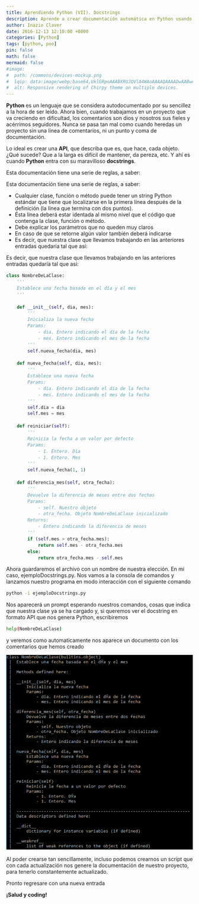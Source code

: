 ```yaml
---
title: Aprendiendo Python (VII). Docstrings
description: Aprende a crear documentación automática en Python usando docstrings. Tutorial completo sobre cómo documentar clases, funciones y métodos con ejemplos prácticos y generación de API documentation.
author: Inazio Claver
date: 2016-12-13 12:10:00 +0800
categories: [Python]
tags: [python, poo]
pin: false
math: false
mermaid: false
#image:
#  path: /commons/devices-mockup.png
#  lqip: data:image/webp;base64,UklGRpoAAABXRUJQVlA4WAoAAAAQAAAADwAABwAAQUxQSDIAAAARL0AmbZurmr57yyIiqE8oiG0bejIYEQTgqiDA9vqnsUSI6H+oAERp2HZ65qP/VIAWAFZQOCBCAAAA8AEAnQEqEAAIAAVAfCWkAALp8sF8rgRgAP7o9FDvMCkMde9PK7euH5M1m6VWoDXf2FkP3BqV0ZYbO6NA/VFIAAAA
#  alt: Responsive rendering of Chirpy theme on multiple devices.
---
```


**Python** es un lenguaje que se considera autodocumentado por su sencillez a la hora de ser leído. Ahora bien, cuando trabajamos en un proyecto que va creciendo en dificultad, los comentarios son dios y nosotros sus fieles y acérrimos seguidores. Nunca se pasa tan mal como cuando heredas un proyecto sin una línea de comentarios, ni un punto y coma de documentación.

Lo ideal es crear una **API**, que describa que es, que hace, cada objeto. ¿Qué sucede? Que a la larga es difícil de mantener, da pereza, etc.
Y ahí es cuando **Python** entra con su maravilloso **docstrings**.

Esta documentación tiene una serie de reglas, a saber:

Esta documentación tiene una serie de reglas, a saber:
- Cualquier clase, función o método puede tener un string Python estándar que tiene que localizarse en la primera línea después de la definición (la línea que termina con dos puntos).
- Ésta línea deberá estar identada al mismo nivel que el código que contenga la clase, función o método.
- Debe explicar los parámetros que no queden muy claros
- En caso de que se retorne algún valor también deberá indicarse
- Es decir, que nuestra clase que llevamos trabajando en las anteriores entradas quedaría tal que así:

Es decir, que nuestra clase que llevamos trabajando en las anteriores entradas quedaría tal que así:

```python
class NombreDeLaClase:
    '''
    Establece una fecha basada en el día y el mes
    '''
    
    def __init__(self, dia, mes):
        '''
        Inicializa la nueva fecha
        Params:
            - dia. Entero indicando el día de la fecha
            - mes. Entero indicando el mes de la fecha
        '''
        self.nueva_fecha(dia, mes)
        
    def nueva_fecha(self, dia, mes):
        '''
        Establece una nueva fecha
        Params:
            - dia. Entero indicando el día de la fecha
            - mes. Entero indicando el mes de la fecha
        '''
        self.dia = dia
        self.mes = mes
        
    def reiniciar(self):
        '''
        Reinicia la fecha a un valor por defecto
        Params:
            - 1. Entero. Día
            - 1. Entero. Mes
        '''
        self.nueva_fecha(1, 1)
        
    def diferencia_mes(self, otra_fecha):
        '''
        Devuelve la diferencia de meses entre dos fechas
        Params:
            - self. Nuestro objeto
            - otra_fecha. Objeto NombreDeLaClase inicializado
        Returns:
            - Entero indicando la diferencia de meses
        '''
        if (self.mes > otra_fecha.mes):
            return self.mes - otra_fecha.mes
        else:
            return otra_fecha.mes - self.mes
```

Ahora guardaremos el archivo con un nombre de nuestra elección. En mi caso, ejemploDocstrings.py.
Nos vamos a la consola de comandos y lanzamos nuestro programa en modo interacción con el siguiente comando

```bash
python -i ejemploDocstrings.py
```

Nos aparecerá un prompt esperando nuestros comandos, cosas que indica que nuestra clase ya se ha cargado y, si queremos ver el docstring en formato API que nos genera Python, escribiremos

```bash
help(NombreDeLaClase)
```

y veremos como automaticamente nos aparece un documento con los comentarios que hemos creado

![docstring en python 3](/img/posts/20161213_1.png)

Al poder crearse tan sencillamente, incluso podemos crearnos un script que con cada actualización nos genere la documentación de nuestro proyecto, para tenerlo constantemente actualizado.

Pronto regresare con una nueva entrada

**¡Salud y coding!**